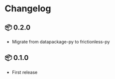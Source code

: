 # Changelog

## 📦 0.2.0

* Migrate from datapackage-py to frictionless-py

## 📦 0.1.0

* First release

